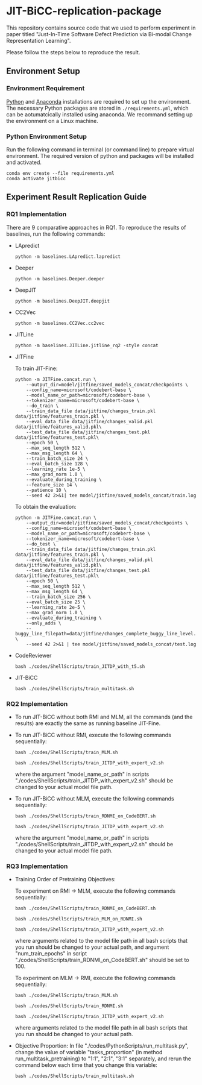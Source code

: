 # JIT-BiCC-replication-package



This repository contains source code that we used to perform experiment in paper titled "Just-In-Time Software Defect Prediction via Bi-modal Change Representation Learning".


Please follow the steps below to reproduce the result.

## Environment Setup

### Environment Requirement

[Python](https://www.python.org/downloads/) and [Anaconda](https://docs.anaconda.com/anaconda/install/) installations are required to set up the environment. The necessary Python packages are stored in ```./requirements.yml```, which can be aotumatcically installed using anaconda. We recommand setting up the environment on a Linux machine.

### Python Environment Setup

Run the following command in terminal (or command line) to prepare virtual environment. The required version of python and packages will be installed and activated.

```shell
conda env create --file requirements.yml
conda activate jitbicc
```

## Experiment Result Replication Guide

### **RQ1 Implementation**

There are 9 comparative approaches in RQ1. To reproduce the results of baselines, run the following commands:

- LApredict

  ```shell
  python -m baselines.LApredict.lapredict
  ```

- Deeper

  ```shell
  python -m baselines.Deeper.deeper
  ```

- DeepJIT

  ```shell
  python -m baselines.DeepJIT.deepjit
  ```

- CC2Vec

  ```shell
  python -m baselines.CC2Vec.cc2vec
  ```

- JITLine

  ```shell
  python -m baselines.JITLine.jitline_rq2 -style concat
  ```
  
- JITFine
  
  To train JIT-Fine:
  
  ```shell
  python -m JITFine.concat.run \
      --output_dir=model/jitfine/saved_models_concat/checkpoints \
      --config_name=microsoft/codebert-base \
      --model_name_or_path=microsoft/codebert-base \
      --tokenizer_name=microsoft/codebert-base \
      --do_train \
      --train_data_file data/jitfine/changes_train.pkl data/jitfine/features_train.pkl \
      --eval_data_file data/jitfine/changes_valid.pkl data/jitfine/features_valid.pkl\
      --test_data_file data/jitfine/changes_test.pkl data/jitfine/features_test.pkl\
      --epoch 50 \
      --max_seq_length 512 \
      --max_msg_length 64 \
      --train_batch_size 24 \
      --eval_batch_size 128 \
      --learning_rate 1e-5 \
      --max_grad_norm 1.0 \
      --evaluate_during_training \
      --feature_size 14 \
      --patience 10 \
      --seed 42 2>&1| tee model/jitfine/saved_models_concat/train.log
  
  ```
  
  To obtain the evaluation:
  
  ```shell
  python -m JITFine.concat.run \
      --output_dir=model/jitfine/saved_models_concat/checkpoints \
      --config_name=microsoft/codebert-base \
      --model_name_or_path=microsoft/codebert-base \
      --tokenizer_name=microsoft/codebert-base \
      --do_test \
      --train_data_file data/jitfine/changes_train.pkl data/jitfine/features_train.pkl \
      --eval_data_file data/jitfine/changes_valid.pkl data/jitfine/features_valid.pkl\
      --test_data_file data/jitfine/changes_test.pkl data/jitfine/features_test.pkl\
      --epoch 50 \
      --max_seq_length 512 \
      --max_msg_length 64 \
      --train_batch_size 256 \
      --eval_batch_size 25 \
      --learning_rate 2e-5 \
      --max_grad_norm 1.0 \
      --evaluate_during_training \
      --only_adds \
      --buggy_line_filepath=data/jitfine/changes_complete_buggy_line_level.pkl \
      --seed 42 2>&1 | tee model/jitfine/saved_models_concat/test.log
  
  ```

- CodeReviewer

  ```shell
  bash ./codes/ShellScripts/train_JITDP_with_t5.sh
  ```

- JIT-BiCC

  ```shell
  bash ./codes/ShellScripts/train_multitask.sh
  ```


### **RQ2 Implementation**

- To run JIT-BiCC without both RMI and MLM, all the commands (and the results) are exactly the same as running baseline JIT-Fine.

- To run JIT-BiCC without RMI, execute the following commands sequentially:

  ```shell
  bash ./codes/ShellScripts/train_MLM.sh
  ```
  
  ```shell
  bash ./codes/ShellScripts/train_JITDP_with_expert_v2.sh
  ```
  where the argument "model_name_or_path" in scripts "./codes/ShellScripts/train_JITDP_with_expert_v2.sh" should be changed to your actual model file path.

- To run JIT-BiCC without MLM, execute the following commands sequentially:

  ```shell
  bash ./codes/ShellScripts/train_RDNMI_on_CodeBERT.sh
  ```
  
  ```shell
  bash ./codes/ShellScripts/train_JITDP_with_expert_v2.sh
  ```
  where the argument "model_name_or_path" in scripts "./codes/ShellScripts/train_JITDP_with_expert_v2.sh" should be changed to your actual model file path.

### **RQ3 Implementation**

- Training Order of Pretraining Objectives:

  To experiment on RMI -> MLM, execute the following commands sequentially:
  
  ```shell
  bash ./codes/ShellScripts/train_RDNMI_on_CodeBERT.sh
  ```
  
  ```shell
  bash ./codes/ShellScripts/train_MLM_on_RDNMI.sh
  ```
  
  ```shell
  bash ./codes/ShellScripts/train_JITDP_with_expert_v2.sh
  ```
  
  where arguments related to the model file path in all bash scripts that you run should be changed to your actual path, and argument "num_train_epochs" in script "./codes/ShellScripts/train_RDNMI_on_CodeBERT.sh" should be set to 100.

  To experiment on MLM -> RMI, execute the following commands sequentially:
  
  ```shell
  bash ./codes/ShellScripts/train_MLM.sh
  ```
  
  ```shell
  bash ./codes/ShellScripts/train_RDNMI.sh
  ```
  
  ```shell
  bash ./codes/ShellScripts/train_JITDP_with_expert_v2.sh
  ```
  where arguments related to the model file path in all bash scripts that you run should be changed to your actual path.


- Objective Proportion:
  In file "./codes/PythonScripts/run_multitask.py", change the value of variable "tasks_proportion" (in method run_multitask_pretraining) 
  to "1:1", "2:1", "3:1" separately, and rerun the command below each time that you change this variable:
  
  ```shell
  bash ./codes/ShellScripts/train_multitask.sh
  ```
